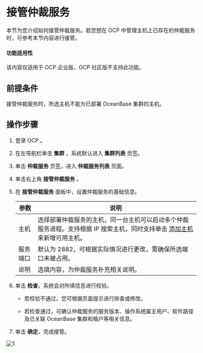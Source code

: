 # 接管仲裁服务

本节为您介绍如何接管仲裁服务。若您想在 OCP 中管理主机上已存在的仲裁服务时，可参考本节内容进行接管。

<main id="notice" type='notice'>
<h4>功能适用性</h4>
<p>该内容仅适用于 OCP 企业版，OCP 社区版不支持此功能。</p>
</main>

## 前提条件

接管仲裁服务时，所选主机不能为已部署 OceanBase 集群的主机。

## 操作步骤

1. 登录 OCP 。

2. 在左导航栏单击 **集群** ，系统默认进入 **集群列表** 页签。

3. 单击 **仲裁服务** 页签，进入 **仲裁服务列表** 页面。

4. 单击右上角 **接管仲裁服务** 。

5. 在 **接管仲裁服务** 面板中，设置仲裁服务的基础信息。

    |  参数   |   说明   |
    |---------|----------|
    | 主机   |  选择部署仲裁服务的主机，同一台主机可以启动多个仲裁服务进程。支持根据 IP 搜索主机，同时支持单击 [添加主机](../../850.host-features/200.add-a-host.md) 来新增可用主机。   |
    | 服务端口   |  默认为 2882，可根据实际情况进行更改，需确保所选端口未被占用。   |
    | 说明   |  选填内容，为仲裁服务补充相关说明。   |

6. 单击 **检查**，系统会对所填信息进行校验。

    * 若校验不通过，您可根据页面提示进行排查或修改。

    * 若检查通过，可确认仲裁服务的服务版本、操作系统属主用户、软件路径及已关联 OceanBase 集群和租户等相关信息。

7. 单击 **确定**，完成接管。

![1](https://obbusiness-private.oss-cn-shanghai.aliyuncs.com/doc/img/ocp/422/%E6%8E%A5%E7%AE%A1%E4%BB%B2%E8%A3%81%E6%9C%8D%E5%8A%A1%E6%88%90%E5%8A%9F.png)
